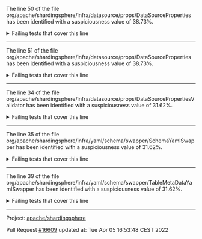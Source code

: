The line 50 of the file org/apache/shardingsphere/infra/datasource/props/DataSourceProperties has been identified with a suspiciousness value of 38.73%.

<details>
     <summary>Failing tests that cover this line</summary>

- `org.apache.shardingsphere.infra.datasource.props.DataSourcePropertiesTest#assertNotEqualsWithDifferentDataSourceClassName`
- `org.apache.shardingsphere.infra.datasource.props.DataSourcePropertiesTest#assertDifferentHashCodeWithDifferentDataSourceClassName`
- `org.apache.shardingsphere.infra.yaml.config.swapper.YamlDataSourcePropertiesSwapperTest#assertSwapToDataSources`
</details>

***

The line 51 of the file org/apache/shardingsphere/infra/datasource/props/DataSourceProperties has been identified with a suspiciousness value of 38.73%.

<details>
     <summary>Failing tests that cover this line</summary>

- `org.apache.shardingsphere.infra.datasource.props.DataSourcePropertiesTest#assertNotEqualsWithDifferentDataSourceClassName`
- `org.apache.shardingsphere.infra.datasource.props.DataSourcePropertiesTest#assertDifferentHashCodeWithDifferentDataSourceClassName`
- `org.apache.shardingsphere.infra.yaml.config.swapper.YamlDataSourcePropertiesSwapperTest#assertSwapToDataSources`
</details>

***

The line 34 of the file org/apache/shardingsphere/infra/datasource/props/DataSourcePropertiesValidator has been identified with a suspiciousness value of 31.62%.

<details>
     <summary>Failing tests that cover this line</summary>

- `org.apache.shardingsphere.infra.datasource.props.DataSourcePropertiesValidatorTest#assertValidateSuccess`
- `org.apache.shardingsphere.infra.datasource.props.DataSourcePropertiesValidatorTest#assertValidateFailed`
</details>

***

The line 35 of the file org/apache/shardingsphere/infra/yaml/schema/swapper/SchemaYamlSwapper has been identified with a suspiciousness value of 31.62%.

<details>
     <summary>Failing tests that cover this line</summary>

- `org.apache.shardingsphere.infra.yaml.schema.swapper.SchemaYamlSwapperTest#assertSwapToYamlSchemaWithoutTable`
- `org.apache.shardingsphere.infra.yaml.schema.swapper.SchemaYamlSwapperTest#assertSwapToYamlSchema`
</details>

***

The line 39 of the file org/apache/shardingsphere/infra/yaml/schema/swapper/TableMetaDataYamlSwapper has been identified with a suspiciousness value of 31.62%.

<details>
     <summary>Failing tests that cover this line</summary>

- `org.apache.shardingsphere.infra.metadata.schema.builder.SystemSchemaBuilderTest#assertBuildForPostgreSQL`
- `org.apache.shardingsphere.infra.metadata.schema.builder.SystemSchemaBuilderTest#assertBuildForMySQL`
</details>

***

Project: [apache/shardingsphere](https://github.com/apache/shardingsphere)

Pull Request [#16609](https://github.com/apache/shardingsphere/pull/16609) updated at: Tue Apr 05 16:53:48 CEST 2022